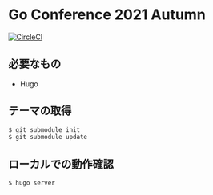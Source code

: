 # Go Conference 2021 Autumn

[![CircleCI](https://circleci.com/gh/GoCon/2021-Autumn.svg?style=svg)](https://app.circleci.com/pipelines/github/GoCon/2021-Autumn?branch=main)

## 必要なもの

* Hugo

## テーマの取得

```sh
$ git submodule init
$ git submodule update
```

## ローカルでの動作確認

```sh
$ hugo server
```
